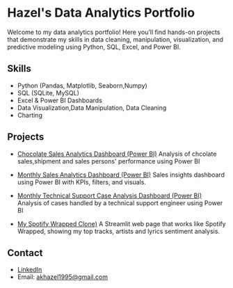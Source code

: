 # Hazel's Data Analytics Portfolio

Welcome to my data analytics portfolio! Here you’ll find hands-on projects that demonstrate my skills in data cleaning, manipulation, visualization, and predictive modeling using Python, SQL, Excel, and Power BI.

## Skills
- Python (Pandas, Matplotlib, Seaborn,Numpy)
- SQL (SQLite, MySQL)
- Excel & Power BI Dashboards
- Data Visualization,Data Manipulation, Data Cleaning 
- Charting

## Projects
- [Chocolate Sales Analytics Dashboard (Power BI)](https://hazelarasu.github.io/Awesome-Chocolates-Sales-Analysis/)
Analysis of chcolate sales,shipment and sales persons' performance using Power BI

- [Monthly Sales Analytics Dashboard (Power BI)](https://hazelarasu.github.io/Monthly-Sales-Analytics-Dashboard/)
Sales insights dashboard using Power BI with KPIs, filters, and visuals.

- [Monthly Technical Support Case Analysis Dashboard (Power BI)](https://hazelarasu.github.io/Monthly-Technical-Support-Case-Analysis/)
Analysis of cases handled by a technical support engineer using Power BI

- [My Spotify Wrapped Clone)](https://hazelarasu.github.io/My-spotify-wrapped-clone/)
A Streamlit web page that works like Spotify Wrapped, showing my top tracks, artists and lyrics sentiment analysis.
## Contact
- [LinkedIn](https://www.linkedin.com/in/hazelarasu/)
- Email: akhazel1995@gmail.com
